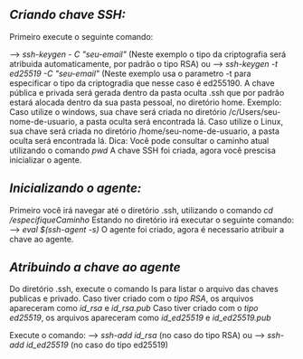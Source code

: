 ## _*Criando chave SSH:*_
Primeiro execute o seguinte comando:

--> *ssh-keygen - C "seu-email"*   (Neste exemplo o tipo da criptografia será atribuida automaticamente, por padrão o tipo RSA)
 ou 
--> *ssh-keygen -t ed25519 -C "seu-email"* (Neste exemplo usa o parametro -t para especificar o tipo da criptogradia que nesse caso é ed255190.
A chave pública e privada será gerada dentro da pasta oculta .ssh que por padrão estará alocada dentro da sua pasta pessoal,  no diretório home.
Exemplo: Caso utilize o windows, sua chave será criada no diretório  /c/Users/seu-nome-de-usuario, a pasta oculta será encontrada lá. Caso utilize o Linux, sua chave será criada no diretório  /home/seu-nome-de-usuario, a pasta oculta será encontrada lá.
Dica: Você pode consultar o caminho atual utilizando o comando *pwd*
A chave SSH foi criada, agora você prescisa inicializar o agente.

## _*Inicializando o agente:*_ 

Primeiro você irá navegar até o diretório .ssh, utilizando o comando *cd /especifiqueCaminho*
Estando no diretório irá executar o seguinte comando: 
--> *eval $(ssh-agent -s)*
O agente foi criado, agora é necessario atribuir a chave ao agente. 

## _*Atribuindo a chave ao agente*_

Do diretório .ssh, execute o comando ls para listar o arquivo das chaves publicas e privado.
Caso tiver criado com o *tipo RSA*, os arquivos apareceram como *id_rsa* e *id_rsa.pub*
Caso tiver criado com o *tipo ed25519*, os arquivos apareceram como *id_ed25519* e *id_ed25519.pub*

Execute o comando: 
--> *ssh-add id_rsa* (no caso do tipo RSA)
ou
--> *ssh-add id_ed25519* (no caso do tipo ed25519)

